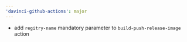 ```yaml
---
'davinci-github-actions': major
---
```


- add `regitry-name` mandatory parameter to `build-push-release-image` action

